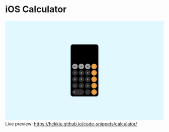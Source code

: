 # iOS Calculator
![image](calculator.png)
Live preview: https://hckkiu.github.io/code-snippets/calculator/
